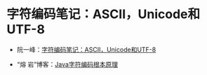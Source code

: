 # 字符编码笔记：ASCII，Unicode和UTF-8

- 阮一峰：[字符编码笔记：ASCII，Unicode和UTF-8](http://www.ruanyifeng.com/blog/2007/10/ascii_unicode_and_utf-8.html)

- “熔 岩”博客：[Java字符编码根本原理](http://lavasoft.blog.51cto.com/62575/273608)